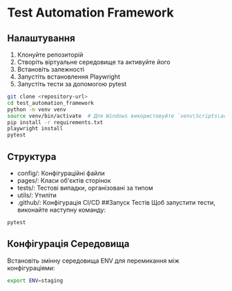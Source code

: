 # Test Automation Framework

## Налаштування

1. Клонуйте репозиторій
2. Створіть віртуальне середовище та активуйте його
3. Встановіть залежності
4. Запустіть встановлення Playwright
5. Запустіть тести за допомогою pytest

```bash
git clone <repository-url>
cd test_automation_framework
python -m venv venv
source venv/bin/activate  # Для Windows використовуйте `venv\Scripts\activate`
pip install -r requirements.txt
playwright install
pytest
```

## Структура
*   config/: Конфігураційні файли
*   pages/: Класи об'єктів сторінок
*   tests/: Тестові випадки, організовані за типом
*   utils/: Утиліти
*   .github/: Конфігурація CI/CD
##Запуск Тестів
Щоб запустити тести, виконайте наступну команду:
```bash
pytest
```
## Конфігурація Середовища
Встановіть змінну середовища ENV для перемикання між конфігураціями:
```bash
export ENV=staging
```

